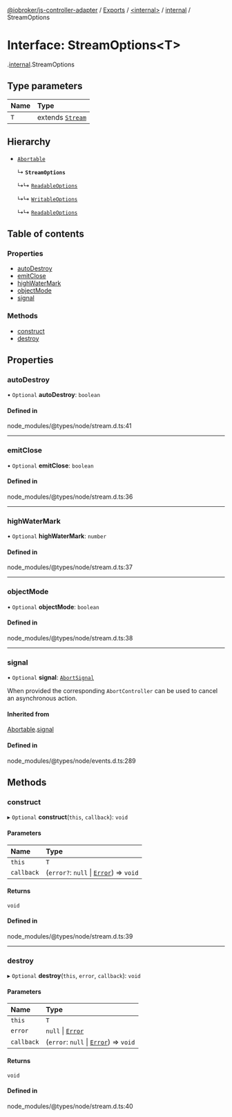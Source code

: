 [@iobroker/js-controller-adapter](../README.md) / [Exports](../modules.md) / [<internal\>](../modules/internal_.md) / [internal](../modules/internal_.internal.md) / StreamOptions

# Interface: StreamOptions<T\>

[<internal>](../modules/internal_.md).[internal](../modules/internal_.internal.md).StreamOptions

## Type parameters

| Name | Type |
| :------ | :------ |
| `T` | extends [`Stream`](../classes/internal_.Stream.md) |

## Hierarchy

- [`Abortable`](internal_.EventEmitter.Abortable.md)

  ↳ **`StreamOptions`**

  ↳↳ [`ReadableOptions`](internal_.internal.ReadableOptions.md)

  ↳↳ [`WritableOptions`](internal_.internal.WritableOptions.md)

  ↳↳ [`ReadableOptions`](internal_.ReadableOptions.md)

## Table of contents

### Properties

- [autoDestroy](internal_.internal.StreamOptions.md#autodestroy)
- [emitClose](internal_.internal.StreamOptions.md#emitclose)
- [highWaterMark](internal_.internal.StreamOptions.md#highwatermark)
- [objectMode](internal_.internal.StreamOptions.md#objectmode)
- [signal](internal_.internal.StreamOptions.md#signal)

### Methods

- [construct](internal_.internal.StreamOptions.md#construct)
- [destroy](internal_.internal.StreamOptions.md#destroy)

## Properties

### autoDestroy

• `Optional` **autoDestroy**: `boolean`

#### Defined in

node_modules/@types/node/stream.d.ts:41

___

### emitClose

• `Optional` **emitClose**: `boolean`

#### Defined in

node_modules/@types/node/stream.d.ts:36

___

### highWaterMark

• `Optional` **highWaterMark**: `number`

#### Defined in

node_modules/@types/node/stream.d.ts:37

___

### objectMode

• `Optional` **objectMode**: `boolean`

#### Defined in

node_modules/@types/node/stream.d.ts:38

___

### signal

• `Optional` **signal**: [`AbortSignal`](../modules/internal_.md#abortsignal)

When provided the corresponding `AbortController` can be used to cancel an asynchronous action.

#### Inherited from

[Abortable](internal_.EventEmitter.Abortable.md).[signal](internal_.EventEmitter.Abortable.md#signal)

#### Defined in

node_modules/@types/node/events.d.ts:289

## Methods

### construct

▸ `Optional` **construct**(`this`, `callback`): `void`

#### Parameters

| Name | Type |
| :------ | :------ |
| `this` | `T` |
| `callback` | (`error?`: ``null`` \| [`Error`](../modules/internal_.md#error)) => `void` |

#### Returns

`void`

#### Defined in

node_modules/@types/node/stream.d.ts:39

___

### destroy

▸ `Optional` **destroy**(`this`, `error`, `callback`): `void`

#### Parameters

| Name | Type |
| :------ | :------ |
| `this` | `T` |
| `error` | ``null`` \| [`Error`](../modules/internal_.md#error) |
| `callback` | (`error`: ``null`` \| [`Error`](../modules/internal_.md#error)) => `void` |

#### Returns

`void`

#### Defined in

node_modules/@types/node/stream.d.ts:40
